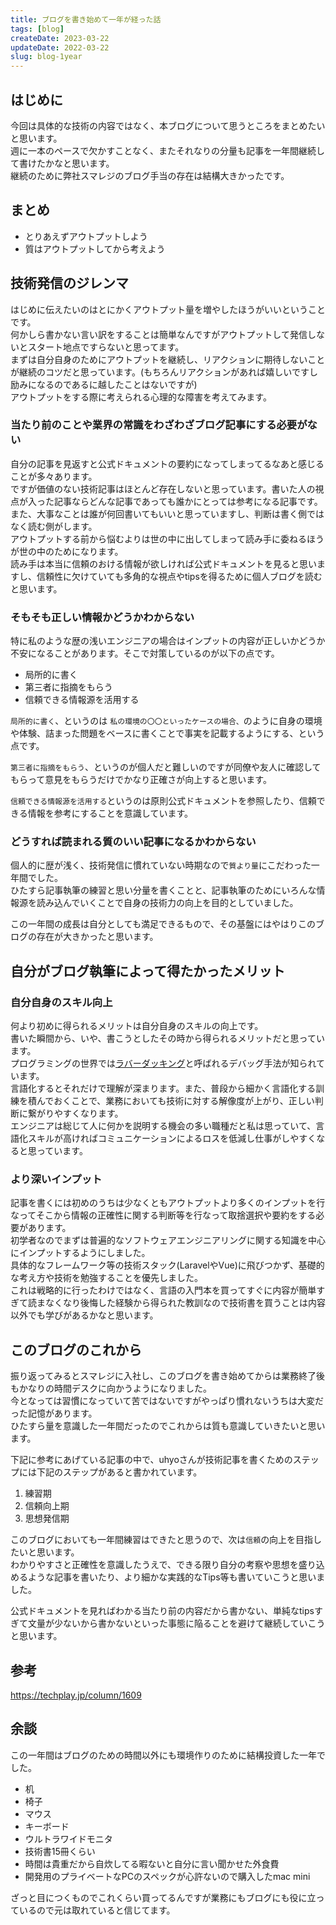 ```yaml
---
title: ブログを書き始めて一年が経った話
tags: [blog]
createDate: 2023-03-22
updateDate: 2022-03-22
slug: blog-1year
---
```


## はじめに

今回は具体的な技術の内容ではなく、本ブログについて思うところをまとめたいと思います。  
週に一本のペースで欠かすことなく、またそれなりの分量も記事を一年間継続して書けたかなと思います。  
継続のために弊社スマレジのブログ手当の存在は結構大きかったです。  

## まとめ

- とりあえずアウトプットしよう
- 質はアウトプットしてから考えよう

## 技術発信のジレンマ

はじめに伝えたいのはとにかくアウトプット量を増やしたほうがいいということです。  
何かしら書かない言い訳をすることは簡単なんですがアウトプットして発信しないとスタート地点ですらないと思ってます。  
まずは自分自身のためにアウトプットを継続し、リアクションに期待しないことが継続のコツだと思っています。(もちろんリアクションがあれば嬉しいですし励みになるのであるに越したことはないですが)  
アウトプットをする際に考えられる心理的な障害を考えてみます。  

### 当たり前のことや業界の常識をわざわざブログ記事にする必要がない

自分の記事を見返すと公式ドキュメントの要約になってしまってるなあと感じることが多々あります。  
ですが価値のない技術記事はほとんど存在しないと思っています。書いた人の視点が入った記事ならどんな記事であっても誰かにとっては参考になる記事です。  
また、大事なことは誰が何回書いてもいいと思っていますし、判断は書く側ではなく読む側がします。  
アウトプットする前から悩むよりは世の中に出してしまって読み手に委ねるほうが世の中のためになります。  
読み手は本当に信頼のおける情報が欲しければ公式ドキュメントを見ると思いますし、信頼性に欠けていても多角的な視点やtipsを得るために個人ブログを読むと思います。  

### そもそも正しい情報かどうかわからない

特に私のような歴の浅いエンジニアの場合はインプットの内容が正しいかどうか不安になることがあります。そこで対策しているのが以下の点です。

- 局所的に書く
- 第三者に指摘をもらう
- 信頼できる情報源を活用する

`局所的に書く`、というのは `私の環境の〇〇といったケースの場合、`のように自身の環境や体験、詰まった問題をベースに書くことで事実を記載するようにする、という点です。

`第三者に指摘をもらう`、というのが個人だと難しいのですが同僚や友人に確認してもらって意見をもらうだけでかなり正確さが向上すると思います。

`信頼できる情報源を活用する`というのは原則公式ドキュメントを参照したり、信頼できる情報を参考にすることを意識しています。

### どうすれば読まれる質のいい記事になるかわからない

個人的に歴が浅く、技術発信に慣れていない時期なので`質より量`にこだわった一年間でした。  
ひたすら記事執筆の練習と思い分量を書くことと、記事執筆のためにいろんな情報源を読み込んでいくことで自身の技術力の向上を目的としていました。

この一年間の成長は自分としても満足できるもので、その基盤にはやはりこのブログの存在が大きかったと思います。  

## 自分がブログ執筆によって得たかったメリット

### 自分自身のスキル向上

何より初めに得られるメリットは自分自身のスキルの向上です。  
書いた瞬間から、いや、書こうとしたその時から得られるメリットだと思っています。  
プログラミングの世界では[ラバーダッキング](https://ja.wikipedia.org/wiki/%E3%83%A9%E3%83%90%E3%83%BC%E3%83%80%E3%83%83%E3%82%AF%E3%83%BB%E3%83%87%E3%83%90%E3%83%83%E3%82%B0)と呼ばれるデバッグ手法が知られています。  
言語化するとそれだけで理解が深まります。また、普段から細かく言語化する訓練を積んでおくことで、業務においても技術に対する解像度が上がり、正しい判断に繋がりやすくなります。  
エンジニアは総じて人に何かを説明する機会の多い職種だと私は思っていて、言語化スキルが高ければコミュニケーションによるロスを低減し仕事がしやすくなると思っています。  

### より深いインプット

記事を書くには初めのうちは少なくともアウトプットより多くのインプットを行なってそこから情報の正確性に関する判断等を行なって取捨選択や要約をする必要があります。  
初学者なのでまずは普遍的なソフトウェアエンジニアリングに関する知識を中心にインプットするようにしました。  
具体的なフレームワーク等の技術スタック(LaravelやVue)に飛びつかず、基礎的な考え方や技術を勉強することを優先しました。  
これは戦略的に行ったわけではなく、言語の入門本を買ってすぐに内容が簡単すぎて読まなくなり後悔した経験から得られた教訓なので技術書を買うことは内容以外でも学びがあるかなと思います。  

## このブログのこれから

振り返ってみるとスマレジに入社し、このブログを書き始めてからは業務終了後もかなりの時間デスクに向かうようになりました。  
今となっては習慣になっていて苦ではないですがやっぱり慣れないうちは大変だった記憶があります。  
ひたすら量を意識した一年間だったのでこれからは質も意識していきたいと思います。  

下記に参考にあげている記事の中で、uhyoさんが技術記事を書くためのステップには下記のステップがあると書かれています。

1. 練習期
2. 信頼向上期
3. 思想発信期

このブログにおいても一年間練習はできたと思うので、次は`信頼`の向上を目指したいと思います。  
わかりやすさと正確性を意識したうえで、できる限り自分の考察や思想を盛り込めるような記事を書いたり、より細かな実践的なTips等も書いていこうと思いました。  

公式ドキュメントを見ればわかる当たり前の内容だから書かない、単純なtipsすぎて文量が少ないから書かないといった事態に陥ることを避けて継続していこうと思います。

## 参考

<https://techplay.jp/column/1609>

## 余談

この一年間はブログのための時間以外にも環境作りのために結構投資した一年でした。

- 机
- 椅子
- マウス
- キーボード
- ウルトラワイドモニタ
- 技術書15冊くらい
- 時間は貴重だから自炊してる暇ないと自分に言い聞かせた外食費
- 開発用のプライベートなPCのスペックが心許ないので購入したmac mini

ざっと目につくものでこれくらい買ってるんですが業務にもブログにも役に立っているので元は取れていると信じてます。

